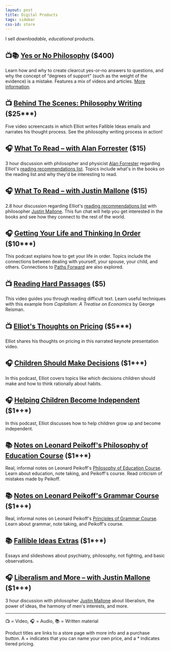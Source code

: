 ```yaml
---
layout: post
title: Digital Products
tags: sidebar
css-id: store
---
```


I sell *downloadable, educational* products.

## 📺📚 [Yes or No Philosophy][1] ($400)
Learn how and why to create clearcut yes-or-no answers to questions, and why the concept of “degrees of support” (such as the weight of the evidence) is a mistake. Features a mix of videos and articles. [More information][2].

## 📺 [Behind The Scenes: Philosophy Writing][3] ($25*\**)
Five video screencasts in which Elliot writes Fallible Ideas emails and narrates his thought process. See the philosophy writing process in action!

## 🎧 [What To Read – with Alan Forrester][4] ($15)
3 hour discussion with philosopher and physicist [Alan Forrester][5] regarding Elliot's [reading recommendations list][6]. Topics include what's in the books on the reading list and why they'd be interesting to read.

## 🎧 [What To Read – with Justin Mallone][7] ($15)
2.8 hour discussion regarding Elliot's [reading recommendations list][8] with philosopher [Justin Mallone][9]. This fun chat will help you get interested in the books and see how they connect to the rest of the world.

## 🎧 [Getting Your Life and Thinking In Order][10] ($10*\**)
This podcast explains how to get your life in order. Topics include the connections between dealing with yourself, your spouse, your child, and others. Connections to [Paths Forward][11] are also explored.

## 📺 [Reading Hard Passages][12] ($5)
This video guides you through reading difficult text. Learn useful techniques with this example from *Capitalism: A Treatise on Economics* by George Reisman.

## 📺 [Elliot's Thoughts on Pricing][15] ($5*\**)
Elliot shares his thoughts on pricing in this narrated keynote presentation video.

## 🎧 [Children Should Make Decisions][13] ($1*+*)
In this podcast, Elliot covers topics like which decisions children should make and how to think rationally about habits.

## 🎧 [Helping Children Become Independent][14] ($1*+*)
In this podcast, Elliot discusses how to help children grow up and become independent.

## 📚 [Notes on Leonard Peikoff's Philosophy of Education Course][16] ($1*+*)
Real, informal notes on Leonard Peikoff's [Philosophy of Education Course][17]. Learn about education, note taking, and Peikoff's course. Read criticism of mistakes made by Peikoff.

## 📚 [Notes on Leonard Peikoff's Grammar Course][18] ($1*+*)
Real, informal notes on Leonard Peikoff's [Principles of Grammar Course][19]. Learn about grammar, note taking, and Peikoff's course.

## 📚 [Fallible Ideas Extras][20] ($1*+*)
Essays and slideshows about psychiatry, philosophy, not fighting, and basic observations.

## 🎧 [Liberalism and More – with Justin Mallone][21] ($1*+*)
3 hour discussion with philosopher [Justin Mallone][22] about liberalism, the power of ideas, the harmony of men's interests, and more.

---- 

📺 = Video, 🎧 = Audio, 📚 = Written material

Product titles are links to a store page with more info and a purchase button. A *+* indicates that you can name your own price, and a *\** indicates tiered pricing.

[1]:	https://gum.co/hxqsh
[2]:	https://yesornophilosophy.com/
[3]:	https://gumroad.com/l/gzCnE
[4]:	https://gumroad.com/l/hYxXj
[5]:	https://conjecturesandrefutations.com/
[6]:	http://fallibleideas.com/books
[7]:	https://gumroad.com/l/zuEP
[8]:	http://fallibleideas.com/books
[9]:	http://justinmallone.com
[10]:	https://gumroad.com/l/mYwYb
[11]:	http://fallibleideas.com/paths-forward
[12]:	https://gum.co/mpse
[13]:	https://gumroad.com/l/NAxYs
[14]:	https://gumroad.com/l/aHKR
[15]:	https://gumroad.com/l/kPTxM
[16]:	https://gum.co/KMVoi
[17]:	http://www.peikoff.com/courses_and_lectures/philosophy-of-education/
[18]:	https://gumroad.com/l/XDxz
[19]:	http://www.peikoff.com/courses_and_lectures/philosophy-of-education/
[20]:	https://gumroad.com/l/ezayH
[21]:	https://gumroad.com/l/EyJnB
[22]:	http://justinmallone.com